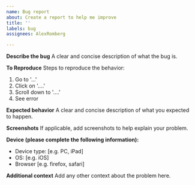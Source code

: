 ```yaml
---
name: Bug report
about: Create a report to help me improve
title: ''
labels: bug
assignees: AlexRomberg

---
```


**Describe the bug**
A clear and concise description of what the bug is.

**To Reproduce**
Steps to reproduce the behavior:
1. Go to '...'
2. Click on '....'
3. Scroll down to '....'
4. See error

**Expected behavior**
A clear and concise description of what you expected to happen.

**Screenshots**
If applicable, add screenshots to help explain your problem.

**Device (please complete the following information):**
 - Device type: [e.g. PC, iPad]  
 - OS: [e.g. iOS]
 - Browser [e.g. firefox, safari]

**Additional context**
Add any other context about the problem here.
